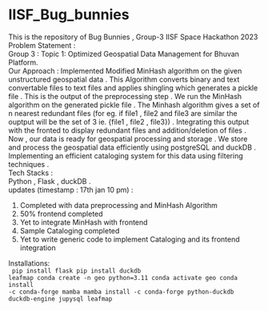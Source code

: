 # IISF_Bug_bunnies
This is the repository of Bug Bunnies , Group-3 IISF Space Hackathon 2023
<br>
Problem Statement :
<br>
Group 3 : Topic 1: Optimized Geospatial Data Management for Bhuvan Platform.
<br>
Our Approach :
Implemented Modified MinHash algorithm on the given unstructured geospatial data . This Algorithm converts binary and text convertable files to text files and applies shingling which generates a pickle file . This is the output of the preprocessing step . We run the MinHash algorithm on the generated pickle file . The Minhash algorithm gives a set of n nearest redundant files (for eg. if file1 , file2 and file3 are similar the ouptput will be the set of 3 ie. {file1 , file2 , file3}) . Integrating this output with the fronted to display redundant files and addition/deletion of files . Now , our data is ready for geospatial processing and storage . We store and process the geospatial data efficiently using postgreSQL and duckDB . Implementing an efficient cataloging system for this data using filtering techniques . 
<br>
Tech Stacks :
<br>
Python , Flask , duckDB .
<br>
updates (timestamp : 17th jan 10 pm) :
<br>
1) Completed with data preprocessing and MinHash Algorithm 
2) 50% frontend completed
3) Yet to integrate MinHash with frontend
4) Sample Cataloging completed
5) Yet to write generic code to implement Cataloging and its frontend integration
   
Installations:
<br>
<code>
pip install flask
pip install duckdb leafmap
conda create -n geo python=3.11
conda activate geo
conda install -c conda-forge mamba
mamba install -c conda-forge python-duckdb duckdb-engine jupysql leafmap
</code>
